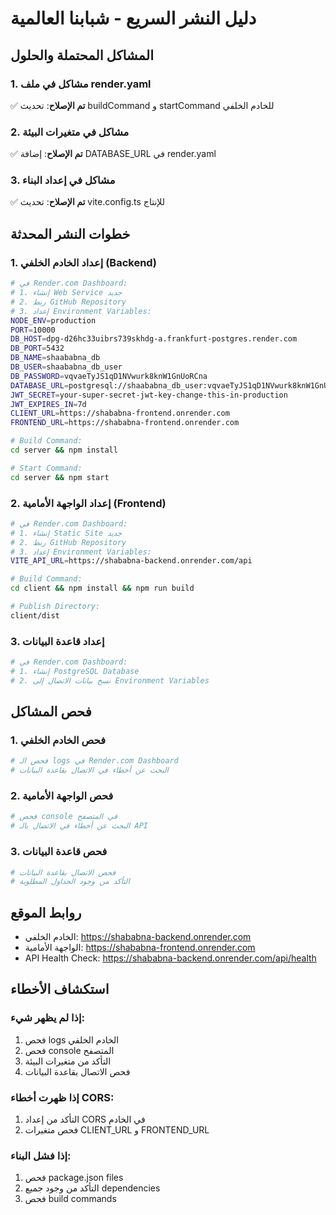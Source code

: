 # دليل النشر السريع - شبابنا العالمية

## المشاكل المحتملة والحلول

### 1. مشاكل في ملف render.yaml

✅ **تم الإصلاح**: تحديث buildCommand و startCommand للخادم الخلفي

### 2. مشاكل في متغيرات البيئة

✅ **تم الإصلاح**: إضافة DATABASE_URL في render.yaml

### 3. مشاكل في إعداد البناء

✅ **تم الإصلاح**: تحديث vite.config.ts للإنتاج

## خطوات النشر المحدثة

### 1. إعداد الخادم الخلفي (Backend)

```bash
# في Render.com Dashboard:
# 1. إنشاء Web Service جديد
# 2. ربط GitHub Repository
# 3. إعداد Environment Variables:
NODE_ENV=production
PORT=10000
DB_HOST=dpg-d26hc33uibrs739skhdg-a.frankfurt-postgres.render.com
DB_PORT=5432
DB_NAME=shaababna_db
DB_USER=shaababna_db_user
DB_PASSWORD=vqvaeTyJS1qD1NVwurk8knW1GnUoRCna
DATABASE_URL=postgresql://shaababna_db_user:vqvaeTyJS1qD1NVwurk8knW1GnUoRCna@dpg-d26hc33uibrs739skhdg-a.frankfurt-postgres.render.com:5432/shaababna_db
JWT_SECRET=your-super-secret-jwt-key-change-this-in-production
JWT_EXPIRES_IN=7d
CLIENT_URL=https://shababna-frontend.onrender.com
FRONTEND_URL=https://shababna-frontend.onrender.com

# Build Command:
cd server && npm install

# Start Command:
cd server && npm start
```

### 2. إعداد الواجهة الأمامية (Frontend)

```bash
# في Render.com Dashboard:
# 1. إنشاء Static Site جديد
# 2. ربط GitHub Repository
# 3. إعداد Environment Variables:
VITE_API_URL=https://shababna-backend.onrender.com/api

# Build Command:
cd client && npm install && npm run build

# Publish Directory:
client/dist
```

### 3. إعداد قاعدة البيانات

```bash
# في Render.com Dashboard:
# 1. إنشاء PostgreSQL Database
# 2. نسخ بيانات الاتصال إلى Environment Variables
```

## فحص المشاكل

### 1. فحص الخادم الخلفي

```bash
# فحص الـ logs في Render.com Dashboard
# البحث عن أخطاء في الاتصال بقاعدة البيانات
```

### 2. فحص الواجهة الأمامية

```bash
# فحص console في المتصفح
# البحث عن أخطاء في الاتصال بالـ API
```

### 3. فحص قاعدة البيانات

```bash
# فحص الاتصال بقاعدة البيانات
# التأكد من وجود الجداول المطلوبة
```

## روابط الموقع

- الخادم الخلفي: https://shababna-backend.onrender.com
- الواجهة الأمامية: https://shababna-frontend.onrender.com
- API Health Check: https://shababna-backend.onrender.com/api/health

## استكشاف الأخطاء

### إذا لم يظهر شيء:

1. فحص logs الخادم الخلفي
2. فحص console المتصفح
3. التأكد من متغيرات البيئة
4. فحص الاتصال بقاعدة البيانات

### إذا ظهرت أخطاء CORS:

1. التأكد من إعداد CORS في الخادم
2. فحص متغيرات CLIENT_URL و FRONTEND_URL

### إذا فشل البناء:

1. فحص package.json files
2. التأكد من وجود جميع dependencies
3. فحص build commands
